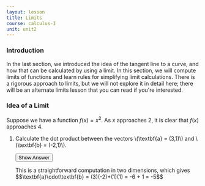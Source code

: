 ```yaml
---
layout: lesson
title: Limits
course: calculus-I
unit: unit2
---
```


### Introduction

In the last section, we introduced the idea of the tangent line to a curve, and how that can be calculated by using a limit. In this section, we will compute limits of functions and learn rules for simplifying limit calculations. There is a rigorous approach to limits, but we will not explore it in detail here; there will be an alternate limits lesson that you can read if you're interested.



### Idea of a Limit

Suppose we have a function $f(x) = x^2$. As $x$ approaches 2, it is clear that $f(x)$ approaches 4. 



<ol>
<li> <div> Calculate the dot product between the vectors \(\textbf{a} = (3,1)\) and \(\textbf{b} = (-2,1)\). </div>

<button onclick="myFunction('answer1')" class="answerButton">Show Answer</button>
<div  id="answer1" class="answer">
This is a straightforward computation in two dimensions, which gives 
$$\textbf{a}\cdot\textbf{b} = (3)(-2)+(1)(1) = -6 + 1 = -5$$ 
</div> </li>

</ol>
